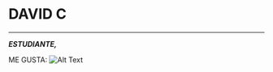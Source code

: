 # DAVID C
---
***ESTUDIANTE,***

ME GUSTA: ![Alt Text](https://media.giphy.com/media/vFKqnCdLPNOKc/giphy.gif)


